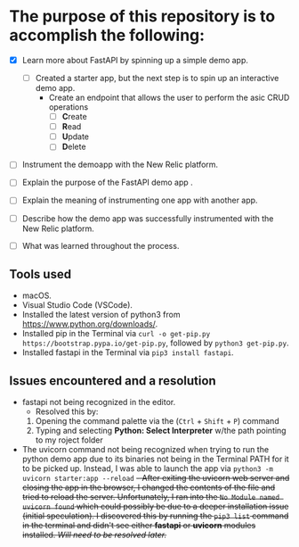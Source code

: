 # The purpose of this repository is to accomplish the following:

- [x] Learn more about FastAPI by spinning up a simple demo app.
    - [ ] Created a starter app, but the next step is to spin up an interactive demo app.
         - Create an endpoint that allows the user to perform the asic CRUD operations
            - [ ] **C**reate
            - [ ] **R**ead
            - [ ] **U**pdate
            - [ ] **D**elete
- [ ] Instrument the demoapp with the New Relic platform.
- [ ] Explain the purpose of the FastAPI demo app .
- [ ] Explain the meaning of instrumenting one app with another app.
- [ ] Describe how the demo app was successfully instrumented with the New Relic platform.
- [ ] What was learned throughout the process.



## Tools used
- macOS.
- Visual Studio Code (VSCode).
- Installed the latest version of python3 from https://www.python.org/downloads/.
- Installed pip in the Terminal via `curl -o get-pip.py https://bootstrap.pypa.io/get-pip.py`, followed by `python3 get-pip.py`.
- Installed fastapi in the Terminal via `pip3 install fastapi`.


## Issues encountered and a resolution
- fastapi not being recognized in the editor. 
    - Resolved this by:
    1. Opening the command palette via the (`Ctrl` + `Shift` + `P`) command
    2. Typing and selecting **Python: Select Interpreter** w/the path pointing to my roject folder
- The uvicorn command not being recognized when trying to run the python demo app due to its binaries not being in the Terminal PATH for it to be picked up. Instead, I was able to launch the app via `python3 -m uvicorn starter:app --reload`
~~- After exiting the uvicorn web server and closing the app in the browser, I changed the contents of the file and tried to reload the server. Unfortunately, I ran into the `No Module named uvicorn found` which could possibly be due to a deeper installation issue (initial speculation). I discovered this by running the `pip3 list` command in the terminal and didn't see either **fastapi** or **uvicorn** modules installed. *Will need to be resolved later.*~~

